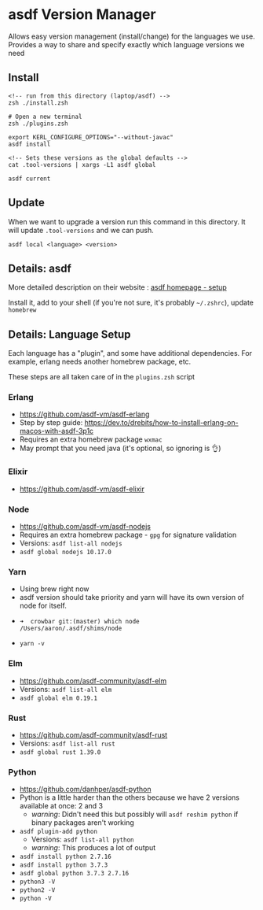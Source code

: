 # asdf Version Manager

Allows easy version management (install/change) for the languages we use.
Provides a way to share and specify exactly which language versions we need

## Install

```
<!-- run from this directory (laptop/asdf) -->
zsh ./install.zsh

# Open a new terminal
zsh ./plugins.zsh

export KERL_CONFIGURE_OPTIONS="--without-javac"
asdf install

<!-- Sets these versions as the global defaults -->
cat .tool-versions | xargs -L1 asdf global

asdf current
```

## Update

When we want to upgrade a version run this command in this directory. It will update `.tool-versions` and we can push.

```
asdf local <language> <version>
```


## Details: asdf

More detailed description on their website : [asdf homepage - setup](https://asdf-vm.com/#/core-manage-asdf-vm)

Install it, add to your shell (if you're not sure, it's probably `~/.zshrc`), update `homebrew`



## Details: Language Setup

Each language has a "plugin", and some have additional dependencies.
For example, erlang needs another homebrew package, etc.

These steps are all taken care of in the `plugins.zsh` script

### Erlang
* https://github.com/asdf-vm/asdf-erlang
* Step by step guide: https://dev.to/drebits/how-to-install-erlang-on-macos-with-asdf-3p1c
* Requires an extra homebrew package `wxmac`
* May prompt that you need java (it's optional, so ignoring is 👌)

### Elixir
* https://github.com/asdf-vm/asdf-elixir


### Node
* https://github.com/asdf-vm/asdf-nodejs
* Requires an extra homebrew package - `gpg` for signature validation
* Versions: `asdf list-all nodejs`
* `asdf global nodejs 10.17.0`


### Yarn
* Using brew right now
* asdf version should take priority and yarn will have its own version of node for itself.
* ```
  ➜  crowbar git:(master) which node
  /Users/aaron/.asdf/shims/node
  ```
* `yarn -v`

### Elm
* https://github.com/asdf-community/asdf-elm
* Versions: `asdf list-all elm`
* `asdf global elm 0.19.1`


### Rust
* https://github.com/asdf-community/asdf-rust
* Versions: `asdf list-all rust`
* `asdf global rust 1.39.0`


### Python
* https://github.com/danhper/asdf-python
* Python is a little harder than the others because we have 2 versions available at once: 2 and 3
  * _warning_: Didn't need this but possibly will `asdf reshim python` if binary packages aren't working
* `asdf plugin-add python`
  * Versions: `asdf list-all python`
  * _warning_: This produces a lot of output
* `asdf install python 2.7.16`
* `asdf install python 3.7.3`
* `asdf global python 3.7.3 2.7.16`
* `python3 -V`
* `python2 -V`
* `python -V`
